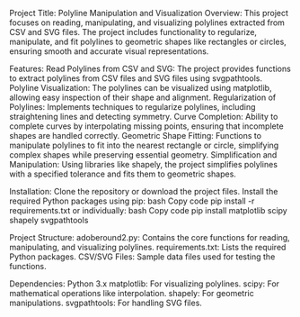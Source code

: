 Project Title: Polyline Manipulation and Visualization
Overview:
This project focuses on reading, manipulating, and visualizing polylines extracted from CSV and SVG files. The project includes functionality to regularize, manipulate, and fit polylines to geometric shapes like rectangles or circles, ensuring smooth and accurate visual representations.

Features:
Read Polylines from CSV and SVG: The project provides functions to extract polylines from CSV files and SVG files using svgpathtools.
Polyline Visualization: The polylines can be visualized using matplotlib, allowing easy inspection of their shape and alignment.
Regularization of Polylines: Implements techniques to regularize polylines, including straightening lines and detecting symmetry.
Curve Completion: Ability to complete curves by interpolating missing points, ensuring that incomplete shapes are handled correctly.
Geometric Shape Fitting: Functions to manipulate polylines to fit into the nearest rectangle or circle, simplifying complex shapes while preserving essential geometry.
Simplification and Manipulation: Using libraries like shapely, the project simplifies polylines with a specified tolerance and fits them to geometric shapes.

Installation:
Clone the repository or download the project files.
Install the required Python packages using pip:
bash
Copy code
pip install -r requirements.txt
or individually:
bash
Copy code
pip install matplotlib scipy shapely svgpathtools

Project Structure:
adoberound2.py: Contains the core functions for reading, manipulating, and visualizing polylines.
requirements.txt: Lists the required Python packages.
CSV/SVG Files: Sample data files used for testing the functions.

Dependencies:
Python 3.x
matplotlib: For visualizing polylines.
scipy: For mathematical operations like interpolation.
shapely: For geometric manipulations.
svgpathtools: For handling SVG files.
